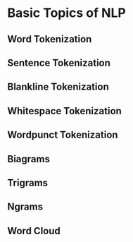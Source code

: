 # Basic Topics of NLP 

## Word Tokenization
## Sentence Tokenization
## Blankline Tokenization
## Whitespace Tokenization
## Wordpunct Tokenization
## Biagrams
## Trigrams
## Ngrams
## Word Cloud
